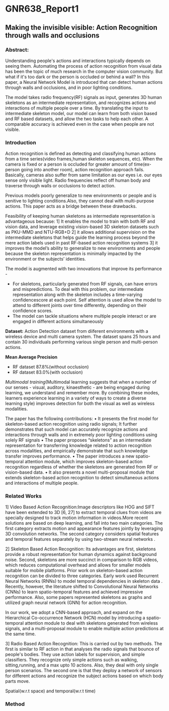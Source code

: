 # GNR638_Report1
## Making the invisible visible: Action Recognition through walls and occlusions

### Abstract:
Understanding people's actions and interactions typically depends on seeing them. Automating the process of action recognition from visual data has been the topic of much research in the computer vision community. But what if it's too dark or the person is occluded or behind a wall? In this paper, a Neural Network Model is introduced that can detect human actions through walls and occlusions, and in poor lighting conditions. 

The model takes radio frequency(RF) signals as input, generates 3D human skeletons as an intermediate representation, and recognizes actions and interactions of multiple people over a time. By translating the input to intermediate skeleton model, our model can learn from both vision based and RF based datasets, and allow the two tasks to help each other. A comparable accuracy is achieved even in the case when people are not visible.

### Introduction

Action recognition is defined as detecting and classifying human actions from a time series(video frames,human skeleton sequences, etc). When the camera is fixed or a person is occluded for greater amount of time(ex- person going into another room), action recognition approach fails. Basically, cameras also suffer from same limitation as our eyes i.e. our eyes sense only visible light.
Radio frequencies reflect off human body and traverse through walls or occlusions to detect action.

Previous models poorly generalize to new environments or people and is senitive to lighting conditions.Also, they cannot deal with multi-purpose actions. This paper acts as a bridge between these drawbacks.

Feasibility of keeping human skeletons as intermediate representation is advantageous because:
1] It enables the model to train with both RF and vision data, and leverage existing vision-based 3D skeleton datasets such as PKU-MMD and NTU-RGB+D 
2] it allows additional supervision on the intermediate skeletons that helps guide the learning process beyond the mere action labels used in past RF-based action
recognition systems
3] it improves the model’s ability to generalize to new environments and people because the skeleton representation is minimally impacted by the environment or the subjects’ identities.

The model is augmented with two innovations that improve its performance -
- For skeletons, particularly generated from RF signals, can have errors and mispredictions. To deal with this problem, our  intermediate representation along with the skeleton includes a time-varying confidencescore at each point. Self attention is used allow the model to attend to different joints over time differently, depending on their confidence scores.
- The model can tackle situations where multiple people interact or are engaged in different actions simultaneously

**Dataset:** Action Detection dataset from diiferent environments with a wireless device and multi camera system. The dataset spans 25 hours and contain 30 individuals performing various single person and multi-person actions.

**Mean Average Precision**
- RF dataset 87.8%(without occlusion)
- RF dataset 83.0%(with occlusion)

_Multimodal training_(Multimodal learning suggests that when a number of our senses - visual, auditory, kinaesthetic - are being engaged during learning, we understand and remember more. By combining these modes, learners experience learning in a variety of ways to create a diverse learning style) improves detection for both the visual as well as wireless modalities.

The paper has the following contributions:
• It presents the first model for skeleton-based action recognition using radio signals; It further demonstrates that such model can accurately recognize actions and interactions through walls and in extremely poor lighting conditions using solely RF signals
• The paper proposes “skeletons” as an intermediate representation for transferring knowledge related to action recognition across modalities, and empirically demonstrate that such knowledge transfer improves performance.
• The paper introduces a new spatio-temporal attention module, which improves skeleton-based action recognition regardless of whether the skeletons are generated
from RF or vision-based data.
• It also presents a novel multi-proposal module that extends skeleton-based action recognition to detect simultaneous actions and interactions of multiple people.

### Related Works
1] Video Based Action Recognition:Image descriptors like HOG and SIFT have been extended to 3D [6, 27] to extract temporal clues from videos are specially designed to track motion information in videos.More recent solutions are based on deep learning, and fall into two main categories. The first category extracts motion and appearance features jointly by leveraging 3D convolution networks. The second category considers spatial features and temporal features separately by using two-stream neural networks .

2] Skeleton Based Action Recognition: Its advantages are first, skeletons provide a robust representation for human dynamics against background noise. Second, skeletons are more succinct in comparison to RGB videos, which reduces computational overhead and allows for smaller models suitable for mobile platforms.
Prior work on skeleton-based action recognition can be divided to three categories. Early work used Recurrent Neural Networks (RNNs) to model temporal dependencies in skeleton data . Recently, however, the literature shifted to Convolutional Neural Networks (CNNs) to learn spatio-temporal features and achieved impressive performance. Also, some papers represented skeletons as graphs and utilized graph neural network (GNN) for action recognition.

In our work, we adopt a CNN-based approach, and expand on the Hierarchical Co-occurrence Network (HCN) model by introducing a spatio-temporal attention module to deal with skeletons generated from wireless signals, and a multi-proposal module to enable multiple action predictions at the same time.

3] Radio Based Action Recognition: 
This is carried out by two methods. The first is similar to RF action in that analyses the radio signals that bounce of people's bodies. They use action labels for supervision, and simple classifiers. They recognize only simple actions such as walking, sitting,running, and a max upto 10 actions. Also, they deal with only single person scenarios. The second one is that they deploy a network of sensors for different actions and recognize the subject actions based on which body parts move.

Spatial(w.r.t space) and temporal(w.r.t time)

### Method


